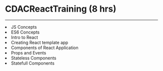 # CDACReactTraining (8 hrs)
<hr/>
<li>JS Concepts
<li>ES6 Concepts
<li>Intro to React
<li>Creating React template app
<li>Components of React Application  
<li>Props and Events
<li>Stateless Components
<li>Statefull Components
